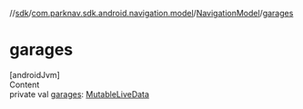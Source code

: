 //[sdk](../../../index.md)/[com.parknav.sdk.android.navigation.model](../index.md)/[NavigationModel](index.md)/[garages](garages.md)



# garages  
[androidJvm]  
Content  
private val [garages](garages.md): [MutableLiveData](https://developer.android.com/reference/kotlin/androidx/lifecycle/MutableLiveData.html)<FeatureCollection>  




